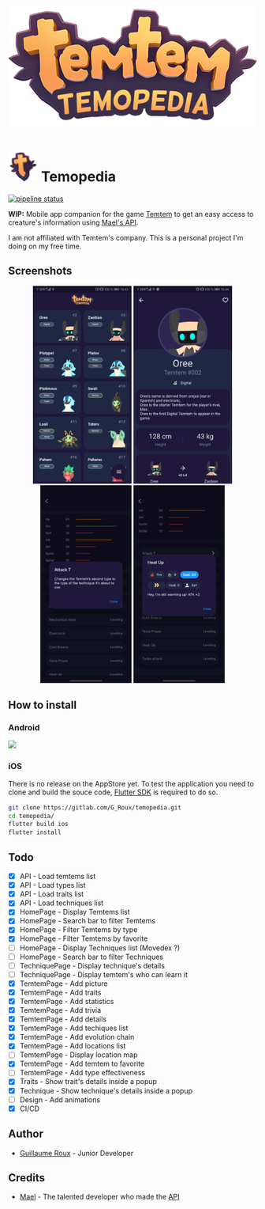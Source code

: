 <div align="center">
    <img src="assets/logo.png">
</div>

# <img src="assets/icon.png" height="60"> Temopedia

[![pipeline status](https://img.shields.io/gitlab/pipeline/G_Roux/temopedia)](https://gitlab.com/G_Roux/temopedia/commits/master)

**WIP:** Mobile app companion for the game [Temtem](https://crema.gg/games/temtem/) to get an easy access to creature's information using [Mael's API](#credits).

I am not affiliated with Temtem's company. This is a personal project I'm doing on my free time.

## Screenshots

<div align="center">
    <img src="flutter_01.png" height="400">
    <img src="flutter_02.png" height="400">
    <img src="flutter_03.png" height="400">
    <img src="flutter_04.png" height="400">
</div>

## How to install

### Android

[<img src="https://play.google.com/intl/en_us/badges/static/images/badges/en_badge_web_generic.png" height="200">](https://play.google.com/store/apps/details?id=com.maniak.temopedia)

### iOS

There is no release on the AppStore yet.
To test the application you need to clone and build the souce code, [Flutter SDK](https://flutter.dev/) is required to do so.

``` bash
git clone https://gitlab.com/G_Roux/temopedia.git
cd temopedia/
flutter build ios
flutter install
```

## Todo

* [x] API - Load temtems list
* [x] API - Load types list
* [x] API - Load traits list
* [x] API - Load techniques list
* [x] HomePage - Display Temtems list
* [x] HomePage - Search bar to filter Temtems
* [x] HomePage - Filter Temtems by type
* [x] HomePage - Filter Temtems by favorite
* [ ] HomePage - Display Techniques list (Movedex ?)
* [ ] HomePage - Search bar to filter Techniques
* [ ] TechniquePage - Display technique's details
* [ ] TechniquePage - Display temtem's who can learn it
* [x] TemtemPage - Add picture
* [x] TemtemPage - Add traits
* [x] TemtemPage - Add statistics
* [x] TemtemPage - Add trivia
* [x] TemtemPage - Add details
* [x] TemtemPage - Add techiques list
* [x] TemtemPage - Add evolution chain
* [x] TemtemPage - Add locations list
* [ ] TemtemPage - Display location map
* [x] TemtemPage - Add temtem to favorite
* [ ] TemtemPage - Add type effectiveness
* [x] Traits - Show trait's details inside a popup
* [x] Technique - Show technique's details inside a popup
* [ ] Design - Add animations
* [x] CI/CD

## Author

* [Guillaume Roux](https://gitlab.com/G_Roux) - Junior Developer

## Credits

* [Mael](https://github.com/maael) - The talented developer who made the [API](https://github.com/maael/temtem-api)

